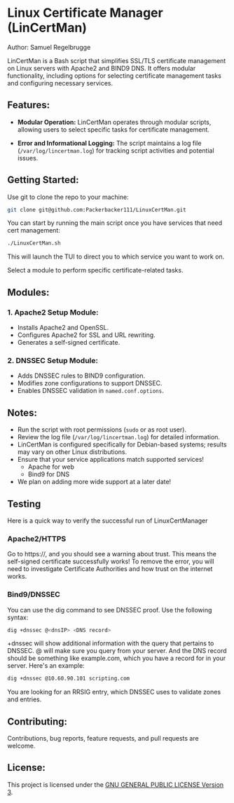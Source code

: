 # Linux Certificate Manager (LinCertMan)

Author: Samuel Regelbrugge

LinCertMan is a Bash script that simplifies SSL/TLS certificate management on Linux servers with Apache2 and BIND9 DNS. It offers modular functionality, including options for selecting certificate management tasks and configuring necessary services.

## Features:

- **Modular Operation:** LinCertMan operates through modular scripts, allowing users to select specific tasks for certificate management.

- **Error and Informational Logging:** The script maintains a log file (`/var/log/lincertman.log`) for tracking script activities and potential issues.

## Getting Started:
Use git to clone the repo to your machine:
```sh
git clone git@github.com:Packerbacker111/LinuxCertMan.git
```
You can start by running the main script once you have services that need cert management:
```sh
./LinuxCertMan.sh
```
This will launch the TUI to direct you to which service you want to work on.

Select a module to perform specific certificate-related tasks.

## Modules:

### 1. Apache2 Setup Module:

- Installs Apache2 and OpenSSL.
- Configures Apache2 for SSL and URL rewriting.
- Generates a self-signed certificate.

### 2. DNSSEC Setup Module:

- Adds DNSSEC rules to BIND9 configuration.
- Modifies zone configurations to support DNSSEC.
- Enables DNSSEC validation in `named.conf.options`.

## Notes:

- Run the script with root permissions (`sudo` or as root user).
- Review the log file (`/var/log/lincertman.log`) for detailed information.
- LinCertMan is configured specifically for Debian-based systems; results may vary on other Linux distributions.
- Ensure that your service applications match supported services!
  - Apache for web
  - Bind9 for DNS
- We plan on adding more wide support at a later date!

## Testing
Here is a quick way to verify the successful run of LinuxCertManager

### Apache2/HTTPS
Go to https://<yoursite>, and you should see a warning about trust. This means the self-signed certificate successfully works! To remove the error, you will need to investigate Certificate Authorities and how trust on the internet works.

### Bind9/DNSSEC
You can use the dig command to see DNSSEC proof. Use the following syntax:
```sh
dig +dnssec @<dnsIP> <DNS record>
```
+dnssec will show additional information with the query that pertains to DNSSEC. @<dnsIP> will make sure you query from your server. And the DNS record should be something like example.com, which you have a record for in your server. Here's an example:
```sh
dig +dnssec @10.60.90.101 scripting.com
```
You are looking for an RRSIG entry, which DNSSEC uses to validate zones and entries.

## Contributing:

Contributions, bug reports, feature requests, and pull requests are welcome.

## License:

This project is licensed under the [GNU GENERAL PUBLIC LICENSE Version 3](LICENSE.md).
